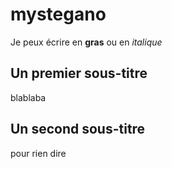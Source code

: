 # mystegano

Je peux écrire en **gras** ou en *italique*

## Un premier sous-titre

blablaba

## Un second sous-titre

pour rien dire
